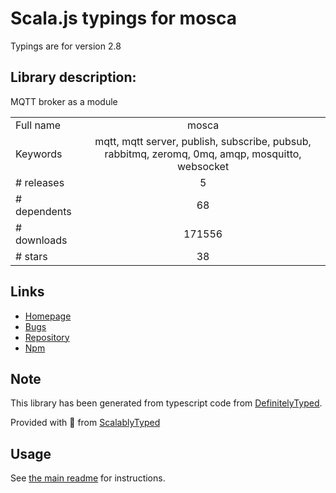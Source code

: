 
# Scala.js typings for mosca

Typings are for version 2.8

## Library description:
MQTT broker as a module

|                    |                 |
| ------------------ | :-------------: |
| Full name          | mosca |
| Keywords           | mqtt, mqtt server, publish, subscribe, pubsub, rabbitmq, zeromq, 0mq, amqp, mosquitto, websocket |
| # releases         | 5 |
| # dependents       | 68 |
| # downloads        | 171556 |
| # stars            | 38 |

## Links
- [Homepage](https://github.com/mcollina/mosca#readme)
- [Bugs](http://github.com/mcollina/mosca/issues)
- [Repository](https://github.com/mcollina/mosca)
- [Npm](https://www.npmjs.com/package/mosca)
    


## Note
This library has been generated from typescript code from [DefinitelyTyped](https://definitelytyped.org).

Provided with :purple_heart: from [ScalablyTyped](https://github.com/oyvindberg/ScalablyTyped)

## Usage
See [the main readme](../../readme.md) for instructions.


